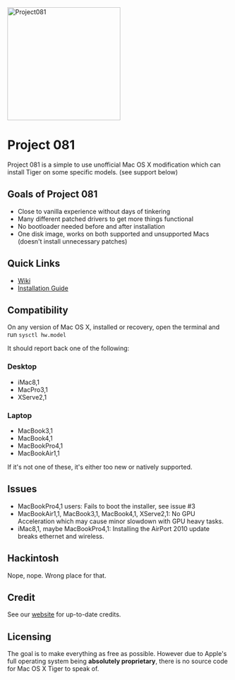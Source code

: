 <img width="256" alt="Project081" src="https://user-images.githubusercontent.com/71722170/124338538-d20d2e80-dba8-11eb-813a-846e37cfd656.png">

# Project 081

Project 081 is a simple to use unofficial Mac OS X modification which can install Tiger on some specific models. (see support below)

## Goals of Project 081

- Close to vanilla experience without days of tinkering
- Many different patched drivers to get more things functional
- No bootloader needed before and after installation
- One disk image, works on both supported and unsupported Macs (doesn't install unnecessary patches)

## Quick Links
- [Wiki](https://github.com/p081/wiki/wiki)
- [Installation Guide](https://speedie.gq/projects/p081-install-guide.php)

## Compatibility

On any version of Mac OS X, installed or recovery, open the terminal and run `sysctl hw.model`

It should report back one of the following:

### Desktop

- iMac8,1
- MacPro3,1
- XServe2,1

### Laptop

- MacBook3,1
- MacBook4,1
- MacBookPro4,1
- MacBookAir1,1

If it's not one of these, it's either too new or natively supported.

## Issues

- MacBookPro4,1 users: Fails to boot the installer, see issue #3
- MacBookAir1,1, MacBook3,1, MacBook4,1, XServe2,1: No GPU Acceleration which may cause minor slowdown with GPU heavy tasks.
- iMac8,1, maybe MacBookPro4,1: Installing the AirPort 2010 update breaks ethernet and wireless.

## Hackintosh

Nope, nope. Wrong place for that.

## Credit

See our [website](https://speedie.gq/projects/project081.php) for up-to-date credits.

## Licensing

The goal is to make everything as free as possible. However due to Apple's full operating system being **absolutely proprietary**, there is no source code for Mac OS X Tiger to speak of.
